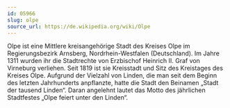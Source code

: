 ```yaml
---
id: 05966
slug: olpe
source_url: https://de.wikipedia.org/wiki/Olpe
---
```


Olpe ist eine Mittlere kreisangehörige Stadt des Kreises Olpe im Regierungsbezirk Arnsberg, Nordrhein-Westfalen (Deutschland). Im Jahre 1311 wurden ihr die Stadtrechte von Erzbischof Heinrich II. Graf von Virneburg verliehen. Seit 1819 ist sie Kreisstadt und Sitz des Kreistages des Kreises Olpe. Aufgrund der Vielzahl von Linden, die man seit dem Beginn des letzten Jahrhunderts anpflanzte, hatte die Stadt den Beinamen „Stadt der tausend Linden“. Daran angelehnt lautet das Motto des jährlichen Stadtfestes „Olpe feiert unter den Linden“.
